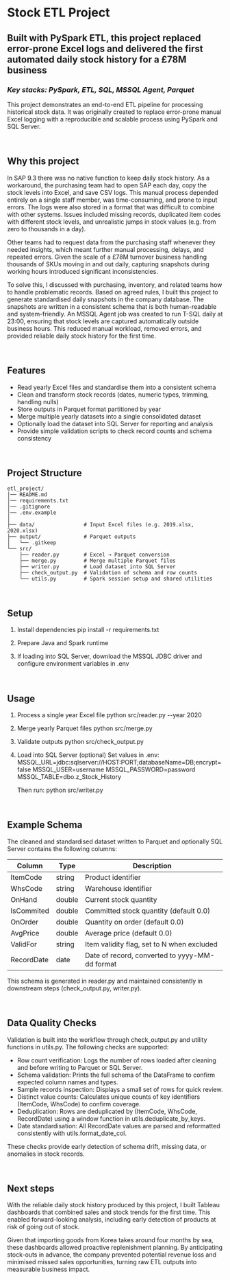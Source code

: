 # Stock ETL Project

## Built with PySpark ETL, this project replaced error-prone Excel logs and delivered the first automated daily stock history for a £78M business
### _Key stacks: PySpark, ETL, SQL, MSSQL Agent, Parquet_

This project demonstrates an end-to-end ETL pipeline for processing historical stock data. It was originally created to replace error-prone manual Excel logging with a reproducible and scalable process using PySpark and SQL Server.

<br>

## Why this project
In SAP 9.3 there was no native function to keep daily stock history. As a workaround, the purchasing team had to open SAP each day, copy the stock levels into Excel, and save CSV logs. This manual process depended entirely on a single staff member, was time-consuming, and prone to input errors. The logs were also stored in a format that was difficult to combine with other systems. Issues included missing records, duplicated item codes with different stock levels, and unrealistic jumps in stock values (e.g. from zero to thousands in a day).

Other teams had to request data from the purchasing staff whenever they needed insights, which meant further manual processing, delays, and repeated errors. Given the scale of a £78M turnover business handling thousands of SKUs moving in and out daily, capturing snapshots during working hours introduced significant inconsistencies.

To solve this, I discussed with purchasing, inventory, and related teams how to handle problematic records. Based on agreed rules, I built this project to generate standardised daily snapshots in the company database. The snapshots are written in a consistent schema that is both human-readable and system-friendly. An MSSQL Agent job was created to run T-SQL daily at 23:00, ensuring that stock levels are captured automatically outside business hours. This reduced manual workload, removed errors, and provided reliable daily stock history for the first time.

<br>

## Features
- Read yearly Excel files and standardise them into a consistent schema
- Clean and transform stock records (dates, numeric types, trimming, handling nulls)
- Store outputs in Parquet format partitioned by year
- Merge multiple yearly datasets into a single consolidated dataset
- Optionally load the dataset into SQL Server for reporting and analysis
- Provide simple validation scripts to check record counts and schema consistency

<br>

## Project Structure
```
etl_project/
│── README.md
│── requirements.txt
│── .gitignore
│── .env.example
│
├── data/                # Input Excel files (e.g. 2019.xlsx, 2020.xlsx)
├── output/              # Parquet outputs
│   └── .gitkeep
└── src/
    ├── reader.py        # Excel → Parquet conversion
    ├── merge.py         # Merge multiple Parquet files
    ├── writer.py        # Load dataset into SQL Server
    ├── check_output.py  # Validation of schema and row counts
    └── utils.py         # Spark session setup and shared utilities
```

<br>

## Setup
1. Install dependencies
   pip install -r requirements.txt

2. Prepare Java and Spark runtime

3. If loading into SQL Server, download the MSSQL JDBC driver and configure environment variables in .env

<br>

## Usage
1. Process a single year Excel file
   python src/reader.py --year 2020

2. Merge yearly Parquet files
   python src/merge.py

3. Validate outputs
   python src/check_output.py

4. Load into SQL Server (optional)
   Set values in .env:
   MSSQL_URL=jdbc:sqlserver://HOST:PORT;databaseName=DB;encrypt=false
   MSSQL_USER=username
   MSSQL_PASSWORD=password
   MSSQL_TABLE=dbo.z_Stock_History

   Then run:
   python src/writer.py

<br>

## Example Schema
The cleaned and standardised dataset written to Parquet and optionally SQL Server contains the following columns:

Column       | Type      | Description
-------------|-----------|---------------------------------------------------
ItemCode     | string    | Product identifier
WhsCode      | string    | Warehouse identifier
OnHand       | double    | Current stock quantity
IsCommited   | double    | Committed stock quantity (default 0.0)
OnOrder      | double    | Quantity on order (default 0.0)
AvgPrice     | double    | Average price (default 0.0)
ValidFor     | string    | Item validity flag, set to N when excluded
RecordDate   | date      | Date of record, converted to yyyy-MM-dd format

This schema is generated in reader.py and maintained consistently in downstream steps (check_output.py, writer.py).

<br>

## Data Quality Checks
Validation is built into the workflow through check_output.py and utility functions in utils.py. The following checks are supported:

- Row count verification: Logs the number of rows loaded after cleaning and before writing to Parquet or SQL Server.
- Schema validation: Prints the full schema of the DataFrame to confirm expected column names and types.
- Sample records inspection: Displays a small set of rows for quick review.
- Distinct value counts: Calculates unique counts of key identifiers (ItemCode, WhsCode) to confirm coverage.
- Deduplication: Rows are deduplicated by (ItemCode, WhsCode, RecordDate) using a window function in utils.deduplicate_by_keys.
- Date standardisation: All RecordDate values are parsed and reformatted consistently with utils.format_date_col.

These checks provide early detection of schema drift, missing data, or anomalies in stock records.

<br>

## Next steps
With the reliable daily stock history produced by this project, I built Tableau dashboards that combined sales and stock trends for the first time. This enabled forward-looking analysis, including early detection of products at risk of going out of stock.  

Given that importing goods from Korea takes around four months by sea, these dashboards allowed proactive replenishment planning. By anticipating stock-outs in advance, the company prevented potential revenue loss and minimised missed sales opportunities, turning raw ETL outputs into measurable business impact.
